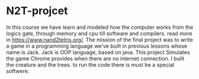 # N2T-projcet
In this course we have learn and modeled how the computer works from the logics gate, through memory and cpu till software and compilers. read more in https://www.nand2tetris.org/.
The mission of the final project was to write a game in a programming language we've built in previous lessons whose name is Jack.
Jack is OOP language, based on java.
This project Simulates the game Chrome provides when there are no internet connection. I built the creature and the trees.
to run the code there is must be a special softwere.
